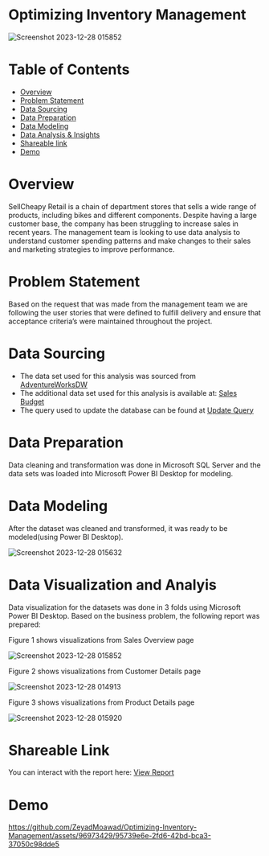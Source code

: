 # Optimizing Inventory Management
![Screenshot 2023-12-28 015852](https://github.com/ZeyadMoawad/Optimizing-Inventory-Management/assets/96973429/fa370be0-bea7-4bc0-9f76-89692d596ae7) 
# Table of Contents
- [Overview](https://github.com/ZeyadMoawad/Optimizing-Inventory-Management/tree/main#overview)
- [Problem Statement](https://github.com/ZeyadMoawad/Optimizing-Inventory-Management/tree/main#problem-statement)
- [Data Sourcing](https://github.com/ZeyadMoawad/Optimizing-Inventory-Management/tree/main#data-sourcing)
- [Data Preparation](https://github.com/ZeyadMoawad/Optimizing-Inventory-Management/tree/main#data-preparation)
- [Data Modeling](https://github.com/ZeyadMoawad/Optimizing-Inventory-Management/tree/main#data-modeling)
- [Data Analysis & Insights](https://github.com/ZeyadMoawad/Optimizing-Inventory-Management/tree/main#data-visualization-and-analyis)
- [Shareable link](https://github.com/ZeyadMoawad/Optimizing-Inventory-Management/tree/main#shareable-link)
- [Demo](https://github.com/ZeyadMoawad/Optimizing-Inventory-Management/tree/main#demo)
# Overview
SellCheapy Retail is a chain of department stores that sells a wide range of products, including bikes and different components. Despite having a large customer base, the company has been struggling to increase sales in recent years. The management team is looking to use data analysis to understand customer spending patterns and make changes to their sales and marketing strategies to improve performance.
# Problem Statement
Based on the request that was made from the management team we are following the user stories that were defined to fulfill delivery and ensure that acceptance criteria’s were maintained throughout the project.
# Data Sourcing
- The data set used for this analysis was sourced from [AdventureWorksDW](https://github.com/Microsoft/sql-server-samples/releases/download/adventureworks/AdventureWorksDW2019.bak)
- The additional data set used for this analysis is available at: [Sales Budget](https://github.com/ZeyadMoawad/Optimizing-Inventory-Management/blob/main/Sales%20Budget.xlsx)
- The query used to update the database can be found at [Update Query](https://github.com/ZeyadMoawad/Optimizing-Inventory-Management/blob/main/Optimizing%20Inventory%20Management.sql)
# Data Preparation
Data cleaning and transformation was done in Microsoft SQL Server and the data sets was loaded into Microsoft Power BI Desktop for modeling.
# Data Modeling
After the dataset was cleaned and transformed, it was ready to be modeled(using Power BI Desktop).

![Screenshot 2023-12-28 015632](https://github.com/ZeyadMoawad/Optimizing-Inventory-Management/assets/96973429/d948e958-43ce-4154-b88f-14a54debe5f4)
# Data Visualization and Analyis
Data visualization for the datasets was done in 3 folds using Microsoft Power BI Desktop.
Based on the business problem, the following report was prepared:

Figure 1 shows visualizations from Sales Overview page

![Screenshot 2023-12-28 015852](https://github.com/ZeyadMoawad/Optimizing-Inventory-Management/assets/96973429/1b3c0fb2-924f-42db-ad0d-391b2a361199)

Figure 2 shows visualizations from Customer Details page

![Screenshot 2023-12-28 014913](https://github.com/ZeyadMoawad/Optimizing-Inventory-Management/assets/96973429/6c0e29bb-ba8c-43ae-9f3a-375069f990e2)

Figure 3 shows visualizations from Product Details page

![Screenshot 2023-12-28 015920](https://github.com/ZeyadMoawad/Optimizing-Inventory-Management/assets/96973429/498297cb-b30f-48f6-a5c4-6741d776ba72)

# Shareable Link
You can interact with the report here:
[View Report](https://app.powerbi.com/view?r=eyJrIjoiZTBjNmNjMDYtODhhYy00MTM4LTg1NTktYjdlN2MxNjc0MTgxIiwidCI6ImRmODY3OWNkLWE4MGUtNDVkOC05OWFjLWM4M2VkN2ZmOTVhMCJ9)
# Demo
https://github.com/ZeyadMoawad/Optimizing-Inventory-Management/assets/96973429/95739e6e-2fd6-42bd-bca3-37050c98dde5


